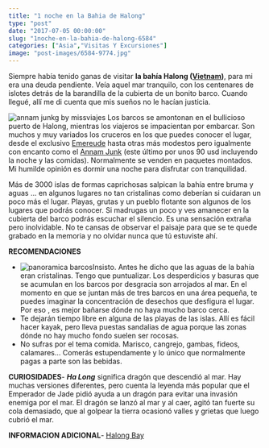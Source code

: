 ```yaml
---
title: "1 noche en la Bahia de Halong"
type: "post"
date: "2017-07-05 00:00:00"
slug: "1noche-en-la-bahia-de-halong-6584"
categories: ["Asia","Visitas Y Excursiones"]
image: "post-images/6584-9774.jpg"
---
```


Siempre había tenido ganas de visitar **la bahía Halong ([Vietnam](http://www.missviajes.com/viaje-a-vietnam/))**, para mi era una deuda pendiente. Veía aquel mar tranquilo, con los centenares de islotes detrás de la barandilla de la cubierta de un bonito barco. Cuando llegué, allí me di cuenta que mis sueños no le hacían justicia.  
  
![annam junkg by missviajes](post-images/6584-9774.jpg "annam junk by missviajes") Los barcos se amontonan en el bullicioso puerto de Halong, mientras los viajeros se impacientan por embarcar. Son muchos y muy variados los cruceros en los que puedes conocer el lugar, desde el exclusivo [Emereude](http://www.booking.com/hotel/vn/emeraude-classic-cruises-halong-bay-vietnam.html?aid=1294466&no_rooms=1&group_adults=1) hasta otras más modestos pero igualmente con encanto como el [Annam Junk](http://www.annamjunk.com) (este último por unos 90 usd incluyendo la noche y las comidas). Normalmente se venden en paquetes montados. Mi humilde opinión es dormir una noche para disfrutar con tranquilidad.  
  
Más de 3000 islas de formas caprichosas salpican la bahía entre bruma y aguas ... en algunos lugares no tan cristalinas como deberían si cuidaran un poco más el lugar. Playas, grutas y un pueblo flotante son algunos de los lugares que podrás conocer. Si madrugas un poco y ves amanecer en la cubierta del barco podrás escuchar el silencio. Es una sensación extraña pero inolvidable. No te cansas de observar el paisaje para que se te quede grabado en la memoria y no olvidar nunca que tú estuviste ahí.  
  
   
  
**RECOMENDACIONES**

- ![panoramica barcos](post-images/6584-9775.jpg "panoramica barcos")Insisto. Antes he dicho que las aguas de la bahía eran cristalinas. Tengo que puntualizar. Los desperdicios y basuras que se acumulan en los barcos por desgracia son arrojados al mar. En el momento en que se juntan más de tres barcos en una área pequeña, te puedes imaginar la concentración de desechos que desfigura el lugar. Por eso , es mejor bañarse dónde no haya mucho barco cerca.
- Te dejarán tiempo libre en alguna de las playas de las islas. Allí es fácil hacer kayak, pero lleva puestas sandalias de agua porque las zonas dónde no hay mucho fondo suelen ser rocosas.
- No sufras por el tema comida. Marisco, cangrejo, gambas, fideos, calamares... Comerás estupendamente y lo único que normalmente pagas a parte son las bebidas.

**CURIOSIDADES**- ***Ha Long*** significa dragón que descendió al mar. Hay muchas versiones diferentes, pero cuenta la leyenda más popular que el Emperador de Jade pidió ayuda a un dragón para evitar una invasión enemiga por el mar. El dragón se lanzó al mar y al caer, agitó tan fuerte su cola demasiado, que al golpear la tierra ocasionó valles y grietas que luego cubrió el mar.

**INFORMACION ADICIONAL**- [Halong Bay](http://www.halongbay-vietnam.com)